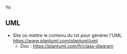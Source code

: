 Yo

## UML

* Site où mettre le contenu du txt pour générer l'UML https://www.plantuml.com/plantuml/uml
    * Doc : https://plantuml.com/fr/class-diagram
